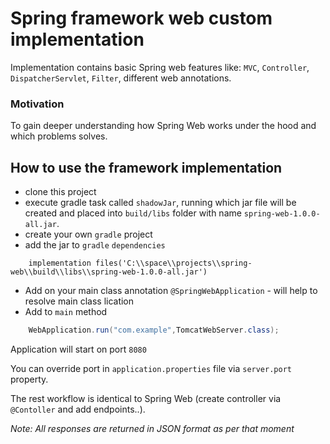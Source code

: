 # Spring framework web custom implementation

Implementation contains basic Spring web features like: `MVC`, `Controller`, `DispatcherServlet`, `Filter`, different web annotations.

### Motivation

To gain deeper understanding how Spring Web works under the hood and which problems solves.

## How to use the framework implementation

- clone this project
- execute gradle task called `shadowJar`, running which jar file will be created and placed into `build/libs` folder with
  name `spring-web-1.0.0-all.jar`.
- create your own `gradle` project
- add the jar to `gradle` `dependencies`

```
    implementation files('C:\\space\\projects\\spring-web\\build\\libs\\spring-web-1.0.0-all.jar')
```

- Add on your main class annotation `@SpringWebApplication` - will help to resolve main class lication
- Add to `main` method

```java
    WebApplication.run("com.example",TomcatWebServer.class);
```

Application will start on port `8080`

You can override port in `application.properties` file via `server.port` property.

The rest workflow is identical to Spring Web (create controller via `@Contoller` and add endpoints..).

_Note: All responses are returned in JSON format as per that moment_